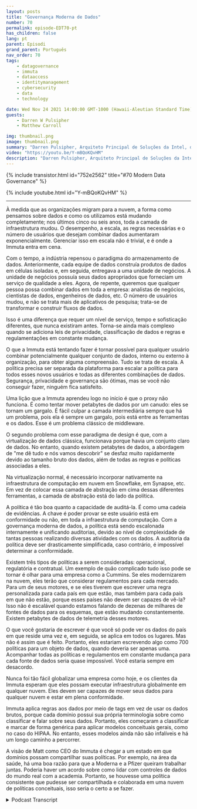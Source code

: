 ```yaml
---
layout: posts
title: "Governança Moderna de Dados"
number: 70
permalink: episode-EDT70-pt
has_children: false
lang: pt
parent: Episodi
grand_parent: Português
nav_order: 70
tags:
    - datagovernance
    - immuta
    - dataaccess
    - identitymanagement
    - cybersecurity
    - data
    - technology

date: Wed Nov 24 2021 14:00:00 GMT-1000 (Hawaii-Aleutian Standard Time)
guests:
    - Darren W Pulsipher
    - Matthew Carroll

img: thumbnail.png
image: thumbnail.png
summary: "Darren Pulsipher, Arquiteto Principal de Soluções da Intel, discute a realidade e o futuro da governança de dados moderna com Matthew Carroll, CEO da Immuta."
video: "https://youtu.be/Y-mBQoKQvHM"
description: "Darren Pulsipher, Arquiteto Principal de Soluções da Intel, discute a realidade e o futuro da governança de dados moderna com Matthew Carroll, CEO da Immuta."
---
```


<div>
{% include transistor.html id="752e2562" title="#70 Modern Data Governance" %}

{% include youtube.html id="Y-mBQoKQvHM" %}
</div>

---

À medida que as organizações migram para a nuvem, a forma como pensamos sobre dados e como os utilizamos está mudando completamente; nos últimos cinco ou seis anos, toda a camada de infraestrutura mudou. O desempenho, a escala, as regras necessárias e o número de usuários que desejam combinar dados aumentaram exponencialmente. Gerenciar isso em escala não é trivial, e é onde a Immuta entra em cena.

Com o tempo, a indústria repensou o paradigma do armazenamento de dados. Anteriormente, cada equipe de dados construía produtos de dados em células isoladas e, em seguida, entregava a uma unidade de negócios. A unidade de negócios possuía seus dados apropriados que forneciam um serviço de qualidade a eles. Agora, de repente, queremos que qualquer pessoa possa combinar dados em toda a empresa: analistas de negócios, cientistas de dados, engenheiros de dados, etc. O número de usuários mudou, e não se trata mais de aplicativos de pesquisa; trata-se de transformar e construir fluxos de dados.

Isso é uma diferença que requer um nível de serviço, tempo e sofisticação diferentes, que nunca existiram antes. Torna-se ainda mais complexo quando se adiciona leis de privacidade, classificação de dados e regras e regulamentações em constante mudança.

O que a Immuta está tentando fazer é tornar possível para qualquer usuário combinar potencialmente qualquer conjunto de dados, interno ou externo à organização, para obter alguma compreensão. Tudo se trata de escala. A política precisa ser separada da plataforma para escalar a política para todos esses novos usuários e todas as diferentes combinações de dados. Segurança, privacidade e governança são ótimas, mas se você não conseguir fazer, ninguém fica satisfeito.

Uma lição que a Immuta aprendeu logo no início é que o proxy não funciona. É como tentar mover petabytes de dados por um canudo: eles se tornam um gargalo. É fácil culpar a camada intermediária sempre que há um problema, pois ela é sempre um gargalo, pois está entre as ferramentas e os dados. Esse é um problema clássico de middleware.

O segundo problema com esse paradigma de design é que, com a virtualização de dados clássica, funcionava porque havia um conjunto claro de dados. No entanto, quando existem petabytes de dados, a abordagem de "me dê tudo e nós vamos descobrir" se desfaz muito rapidamente devido ao tamanho bruto dos dados, além de todas as regras e políticas associadas a eles.

Na virtualização normal, é necessário incorporar nativamente na infraestrutura de computação em nuvem em Snowflake, em Synapse, etc. Em vez de colocar essa camada de abstração em cima dessas diferentes ferramentas, a camada de abstração está do lado da política.

A política é tão boa quanto a capacidade de auditá-la. É como uma cadeia de evidências. A chave é poder provar se este usuário está em conformidade ou não, em toda a infraestrutura de computação. Com a governança moderna de dados, a política está sendo escalonada internamente e unificando auditorias, devido ao nível de complexidade de tantas pessoas realizando diversas atividades com os dados. A auditoria da política deve ser drasticamente simplificada, caso contrário, é impossível determinar a conformidade.

Existem três tipos de políticas a serem consideradas: operacional, regulatória e contratual. Um exemplo de quão complicado tudo isso pode se tornar é olhar para uma empresa como a Cummins. Se eles modernizarem na nuvem, eles terão que considerar regulamentos para cada mercado. Para um de seus motores, e se eles tiverem que escrever uma regra personalizada para cada país em que estão, mas também para cada país em que não estão, porque esses países não devem ser capazes de vê-la? Isso não é escalável quando estamos falando de dezenas de milhares de fontes de dados para os esquemas, que estão mudando constantemente. Existem petabytes de dados de telemetria desses motores.

O que você gostaria de escrever é que você só pode ver os dados do país em que reside uma vez e, em seguida, se aplica em todos os lugares. Mas não é assim que é feito. Portanto, eles estariam escrevendo algo como 700 políticas para um objeto de dados, quando deveria ser apenas uma. Acompanhar todas as políticas e regulamentos em constante mudança para cada fonte de dados seria quase impossível. Você estaria sempre em desacordo.

Nunca foi tão fácil globalizar uma empresa como hoje, e os clientes da Immuta esperam que eles possam executar infraestrutura globalmente em qualquer nuvem. Eles devem ser capazes de mover seus dados para qualquer nuvem e estar em plena conformidade.

Immuta aplica regras aos dados por meio de tags em vez de usar os dados brutos, porque cada domínio possui sua própria terminologia sobre como classificar e falar sobre seus dados. Portanto, eles começaram a classificar e marcar de forma genérica para aplicar modelos conceituais gerais, como no caso do HIPAA. No entanto, esses modelos ainda não são infalíveis e há um longo caminho a percorrer.

A visão de Matt como CEO do Immuta é chegar a um estado em que domínios possam compartilhar suas políticas. Por exemplo, na área da saúde, há uma boa razão para que a Moderna e a Pfizer queiram trabalhar juntas. Poderia haver um acordo sobre como lidar com controles de dados do mundo real com a academia. Portanto, se houvesse uma política consistente que pudesse ser compartilhada e colaborada em uma nuvem de políticas conceituais, isso seria o certo a se fazer.



<details>
<summary> Podcast Transcript </summary>

<p></p>

</details>
